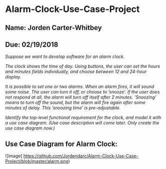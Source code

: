 # Alarm-Clock-Use-Case-Project
## Name: Jorden Carter-Whitbey
## Due: 02/19/2018

*Suppose we want to develop software for an alarm clock.*

*The clock shows the time of day. Using buttons, the user can set the hours and minutes fields individually, and choose between 12 and 24-hour display.*

*It is possible to set one or two alarms. When an alarm fires, it will sound some noise. The user can turn it off, or choose to ’snooze’. If the user does not respond at all, the alarm will turn off itself after 2 minutes. ’Snoozing’ means to turn off the sound, but the alarm will fire again after some minutes of delay. This ’snoozing time’ is pre-adjustable.*

*Identify the top-level functional requirement for the clock, and model it with a use case diagram.  (Use case description will come later.  Only create the use case diagram now.)*

## Use Case Diagram for Alarm Clock:

![image] https://github.com/Jordendarc/Alarm-Clock-Use-Case-Project/blob/master/alarm.png)
